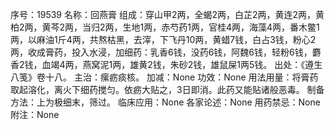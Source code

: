 序号：19539
名称：回燕膏
组成：穿山甲2两，全蝎2两，白芷2两，黄连2两，黄柏2两，黄芩2两，当归2两，生地1两，赤芍药1两，官桂4两，海藻4两，番木鳖1两，以麻油1斤4两，共熬枯黑，去滓，下飞丹10两，黄蜡7钱，白占3钱，粉心2两，收成膏药，投入水浸，加细药：乳香6钱，没药6钱，阿魏6钱，轻粉6钱，麝香2钱，血竭4两，燕窝泥1两，雄黄2钱，朱砂2钱，雄鼠屎1两5钱。
出处：《遵生八笺》卷十八。
主治：瘰疬痰核。
加减：None
功效：None
用法用量：将膏药取起溶化，离火下细药搅匀。依疬大贴之，3日即消。此药又能贴诸般恶毒。
制备方法：上为极细末，筛过。
临床应用：None
各家论述：None
用药禁忌：None
附注：None
